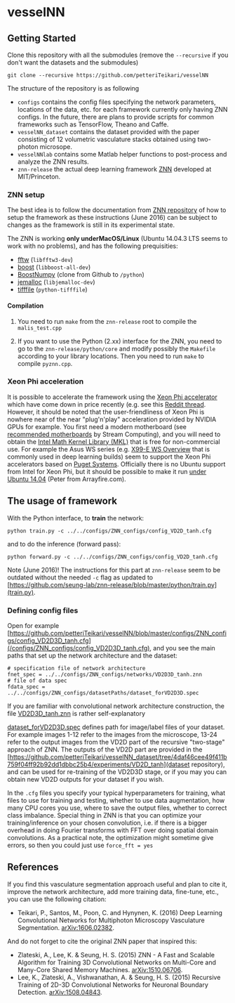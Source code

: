 # vesselNN

## Getting Started

Clone this repository with all the submodules (remove the `--recursive` if you don't want the datasets and the submodules)

```
git clone --recursive https://github.com/petteriTeikari/vesselNN
```

The structure of the repository is as following

* `configs` contains the config files specifying the network parameters, locations of the data, etc. for each framework currently only having ZNN configs. In the future, there are plans to provide scripts for common frameworks such as TensorFlow, Theano and Caffe.
* `vesselNN_dataset` contains the dataset provided with the paper consisting of 12 volumetric vasculature stacks obtained using two-photon microsope. 
* `vesselNNlab` contains some Matlab helper functions to post-process and analyze the ZNN results.
* `znn-release` the actual deep learning framework [ZNN](https://github.com/seung-lab/znn-release/) developed at MIT/Princeton.

### ZNN setup

The best idea is to follow the documentation from [ZNN repository](https://github.com/seung-lab/znn-release/) of how to setup the framework as these instructions (June 2016) can be subject to changes as the framework is still in its experimental state.

The ZNN is working  **only underMacOS/Linux** (Ubuntu 14.04.3 LTS seems to work with no problems), and has the following prequisities:
* [fftw](http://www.fftw.org/) (`libfftw3-dev`)
* [boost](http://www.boost.org/) (`libboost-all-dev`)
* [BoostNumpy](http://github.com/ndarray/Boost.NumPy) (clone from Github to `/python`)
* [jemalloc](http://www.canonware.com/jemalloc/) (`libjemalloc-dev`)
* [tifffile](https://pypi.python.org/pypi/tifffile) (`python-tifffile`)

#### Compilation

1. You need to run `make` from the `znn-release` root to compile the `malis_test.cpp`

2. If you want to use the Python (2.xx) interface for the ZNN, you need to go to the `znn-release/python/core` and modify possibly the `Makefile` according to your library locations. Then you need to run `make` to compile `pyznn.cpp`.

### Xeon Phi acceleration

It is possible to accelerate the framework using the [Xeon Phi accelerator](http://www.intel.co.uk/content/www/uk/en/processors/xeon/xeon-phi-detail.html) which have come down in price recently (e.g. see this [Reddit thread](https://www.reddit.com/r/buildapcsales/comments/2kmlxp/other_intel_xeon_phi_coprocessor_31s1p_195_msrp/). However, it should be noted that the user-friendliness of Xeon Phi is nowhere near of the near "plug'n'play" acceleration provided by NVIDIA GPUs for example. You first need a modern motherboard (see [recommended motherboards](https://streamcomputing.eu/blog/2015-08-01/xeon-phi-knights-corner-compatible-motherboards/) by Stream Computing), and you will need to obtain the [Intel Math Kernel Library (MKL)](https://software.intel.com/en-us/intel-mkl) that is free for non-commercial use. For example the Asus WS series (e.g. [X99-E WS
Overview](https://www.asus.com/uk/Motherboards/X99E_WS/) that is commonly used in deep learning builds) seem to support the Xeon Phi accelerators based on [Puget Systems](https://www.pugetsystems.com/labs/hpc/Will-your-motherboard-work-with-Intel-Xeon-Phi-490/). Officially there is no Ubuntu support from Intel for Xeon Phi, but it should be possible to make it run [under Ubuntu 14.04](http://arrayfire.com/getting-started-with-the-intel-xeon-phi-on-ubuntu-14-04linux-kernel-3-13-0/) (Peter from Arrayfire.com).

## The usage of framework

With the Python interface, to **train** the network:

```
python train.py -c ../../configs/ZNN_configs/config_VD2D_tanh.cfg
```

and to do the inference (forward pass):

```
python forward.py -c ../../configs/ZNN_configs/config_VD2D_tanh.cfg
```

Note (June 2016)! The instructions for this part at `znn-release` seem to be outdated without the needed `-c` flag as updated to [https://github.com/seung-lab/znn-release/blob/master/python/train.py](train.py).

### Defining config files

Open for example [https://github.com/petteriTeikari/vesselNN/blob/master/configs/ZNN_configs/config_VD2D3D_tanh.cfg](/configs/ZNN_configs/config_VD2D3D_tanh.cfg), and you see the main paths that set up the network architecture and the dataset:

```
# specification file of network architecture
fnet_spec = ../../configs/ZNN_configs/networks/VD2D3D_tanh.znn
# file of data spec
fdata_spec = ../../configs/ZNN_configs/datasetPaths/dataset_forVD2D3D.spec
```

If you are familiar with convolutional network architecture construction, the file [VD2D3D_tanh.znn](https://github.com/petteriTeikari/vesselNN/blob/master/configs/ZNN_configs/networks/VD2D3D_tanh.znn) is rather self-explanatory

[dataset_forVD2D3D.spec](https://github.com/petteriTeikari/vesselNN/blob/master/configs/ZNN_configs/datasetPaths/dataset_forVD2D.spec) defines path for image/label files of your dataset. For example images 1-12 refer to the images from the microscope, 13-24 refer to the output images from the VD2D part of the recursive "two-stage" approach of ZNN. The outputs of the VD2D part are provided in the [https://github.com/petteriTeikari/vesselNN_dataset/tree/4daf46cee49f411b759f04ff92b92dd1dbbc25b4/experiments/VD2D_tanh](dataset repository), and can be used for re-training of the VD2D3D stage, or if you may you can obtain new VD2D outputs for your dataset if you wish.

In the `.cfg` files you specify your typical hyperparameters for training, what files to use for training and testing, whether to use data augmentation, how many CPU cores you use, where to save the output files, whether to correct class imbalance. Special thing in ZNN is that you can optimize your training/inference on your chosen convolution, i.e. if there is a bigger overhead in doing Fourier transforms with FFT over doing spatial domain convolutions. As a practical note, the optimization might sometime give errors, so then you could just use `force_fft = yes`

## References

If you find this vasculature segmentation approach useful and plan to cite it, improve the network architecture, add more training data, fine-tune, etc., you can use the following citation:

* Teikari, P., Santos, M., Poon, C. and Hynynen, K. (2016) Deep Learning Convolutional Networks for Multiphoton Microscopy Vasculature Segmentation. [arXiv:1606.02382](http://arxiv.org/abs/1606.02382).

And do not forget to cite the original ZNN paper that inspired this:

* Zlateski, A., Lee, K. & Seung, H. S. (2015) ZNN - A Fast and Scalable Algorithm for Training 3D Convolutional Networks on Multi-Core and Many-Core Shared Memory Machines. [arXiv:1510.06706](http://arxiv.org/abs/1510.06706).
* Lee, K., Zlateski, A., Vishwanathan, A. & Seung, H. S. (2015) Recursive Training of 2D-3D Convolutional Networks for Neuronal Boundary Detection. [arXiv:1508.04843](http://arxiv.org/abs/1508.04843).
